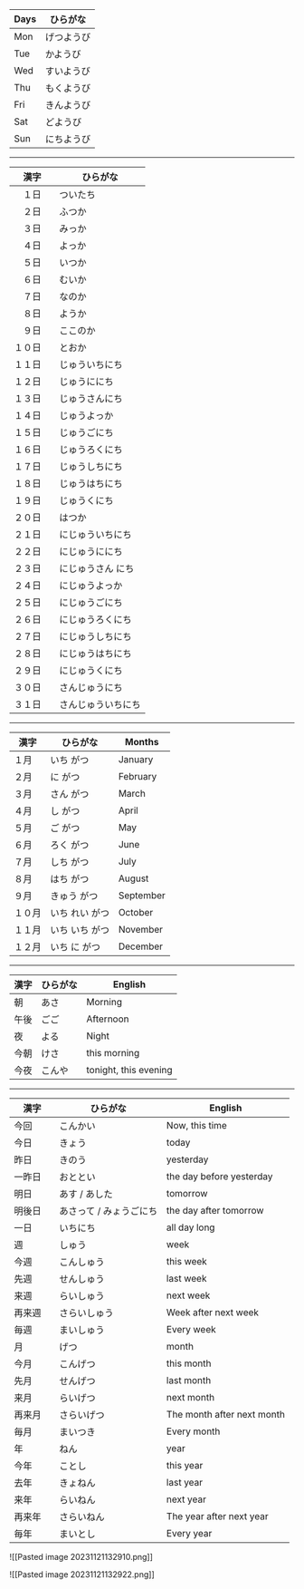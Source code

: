 


| Days | ひらがな | 
| --- | --- |
| Mon | げつようび
| Tue | かようび
| Wed | すいようび
| Thu | もくようび
| Fri | きんようび
| Sat | どようび
| Sun | にちようび

---

| 漢字 | ひらがな | 
| --- | --- |
| 　１日　| ついたち  |
| 　２日　| ふつか  |
| 　３日　| みっか  |
| 　４日　| よっか  |
| 　５日　| いつか  |
| 　６日　| むいか  |
| 　７日　| なのか　|
| 　８日　| ようか  |
| 　９日　| ここのか | 
| １０日　| とおか |
| １１日　| じゅういちにち  |
| １２日　| じゅうににち  |
| １３日　| じゅうさんにち  |
| １４日　| じゅうよっか  |
| １５日　| じゅうごにち  |
| １６日　| じゅうろくにち  |
| １７日　| じゅうしちにち | 
| １８日　| じゅうはちにち  |
| １９日　| じゅうくにち  |
| ２０日　| はつか  |
| ２１日　| にじゅういちにち |
| ２２日　| にじゅうににち  |
| ２３日　| にじゅうさん にち  |
| ２４日　| にじゅうよっか  |
| ２５日　| にじゅうごにち  |
| ２６日　| にじゅうろくにち  |
| ２７日　| にじゅうしちにち  |
| ２８日　| にじゅうはちにち  |
| ２９日　| にじゅうくにち | 
| ３０日　| さんじゅうにち  |
| ３１日  | さんじゅういちにち |

---

| 漢字 | ひらがな | Months |
| --- | --- | --- |
|  １月 | いち がつ  | January |
|  ２月 | に がつ  | February |
|  ３月 | さん がつ  | March|
|  ４月 | し がつ   | April|
|  ５月 | ご がつ  | May|
|  ６月 | ろく がつ  | June|
|  ７月 | しち がつ  | July|
|  ８月 | はち がつ  | August|
|  ９月 | きゅう がつ  | September|
|１０月 | いち れい がつ  | October|
|１１月 | いち いち がつ  | November|
|１２月 | いち に がつ | December|

---

| 漢字 | ひらがな | English |
| --- | --- | --- |
| 朝 | あさ | Morning | 
| 午後 | ごご | Afternoon |
| 夜 | よる | Night | 
|今朝 | けさ | this morning | 
|今夜 | こんや | tonight, this evening | 

---

| 漢字 | ひらがな | English |
| --- | --- | --- |
| 今回 | こんかい | Now, this time
|今日	|きょう 		|today	|
|昨日 	|きのう		|yesterday
|一昨日 	|おととい		|the day before yesterday
|明日 	| あす / あした		|tomorrow
|明後日 	|あさって / みょうごにち		|the day after tomorrow
|一日 	|いちにち		|all day long
|週 	|しゅう		|week
|今週 	|こんしゅう		|this week
|先週 	|せんしゅう		|last week
|来週 	|らいしゅう		|next week
| 再来週 | さらいしゅう | Week after next week | 
| 毎週 | まいしゅう | Every week | 
|月 	|げつ		| month
|今月 	|こんげつ		|this month
|先月 	|せんげつ		|last month
|来月	|らいげつ		|next month
| 再来月 | さらいげつ | The month after next month
| 毎月 | まいつき | Every month | 
|年	|ねん		|year
|今年	|ことし		|this year
|去年	|きょねん		|last year
|来年	|らいねん		|next year
|再来年　| さらいねん　| The year after next year | 
| 毎年　| まいとし　| Every year |

![[Pasted image 20231121132910.png]]

![[Pasted image 20231121132922.png]]